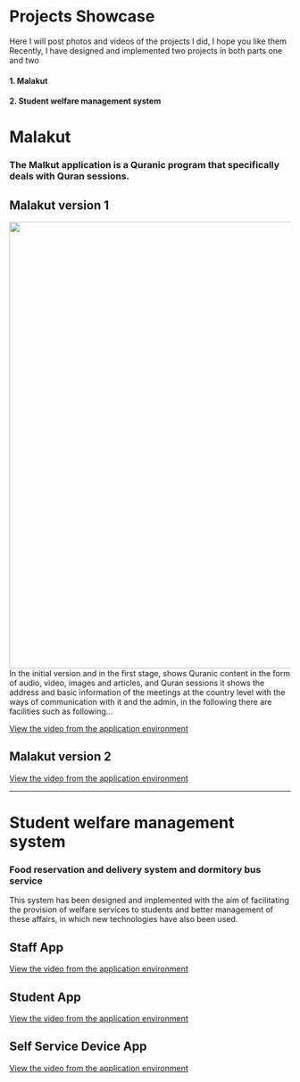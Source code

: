# Projects Showcase
Here I will post photos and videos of the projects I did, I hope you like them
Recently, I have designed and implemented two projects in both parts one and two
#### 1.  Malakut
#### 2.  Student welfare management system



# Malakut
###       The Malkut application is a Quranic program that specifically deals with Quran sessions.

##      Malakut version 1


<img src="https://github.com/Mostafa-N-E/Projects-Showcase/blob/main/Projects%20images/malakut.png" width="800">
In the initial version and in the first stage, shows Quranic content in the form of audio, video, images and articles, and Quran sessions
it shows the address and basic information of the meetings at the country level with the ways of communication with it and the admin, in the following there are facilities such as following...

  <a href="https://github.com/Mostafa-N-E/Projects-Showcase/blob/main/App%20gifs/malakut.gif"> View the video from the application environment </a>

##      Malakut version 2
  <a href="https://github.com/Mostafa-N-E/Projects-Showcase/blob/main/App%20gifs/malakut_2.gif"> View the video from the application environment </a>
__________________________________________________________



# Student welfare management system
### Food reservation and delivery system and dormitory bus service
This system has been designed and implemented with the aim of facilitating the provision of welfare services to students and better management of these affairs, in which new technologies have also been used.

## Staff App
<a href="https://github.com/Mostafa-N-E/Projects-Showcase/blob/main/App%20gifs/samad_staff_app.gif">View the video from the application environment</a>


## Student App
<a href="https://github.com/Mostafa-N-E/Projects-Showcase/blob/main/App%20gifs/samad_student_app.gif">View the video from the application environment</a>


## Self Service Device App
<a href="https://github.com/Mostafa-N-E/Projects-Showcase/blob/main/App%20gifs/self_service_device.gif">View the video from the application environment</a>
